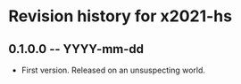 # Revision history for x2021-hs

## 0.1.0.0 -- YYYY-mm-dd

* First version. Released on an unsuspecting world.

